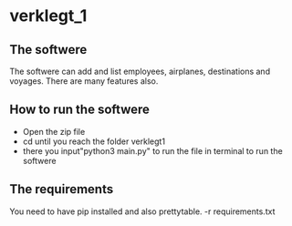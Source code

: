 # verklegt_1

## The softwere
The softwere can add and list employees, airplanes, destinations and voyages. There are many features also.


## How to run the softwere
+ Open the zip file 
+ cd until you reach the folder verklegt1
+ there you input"python3 main.py" to run the file in terminal to run the softwere

## The requirements

You need to have pip installed and also prettytable. 
-r requirements.txt
